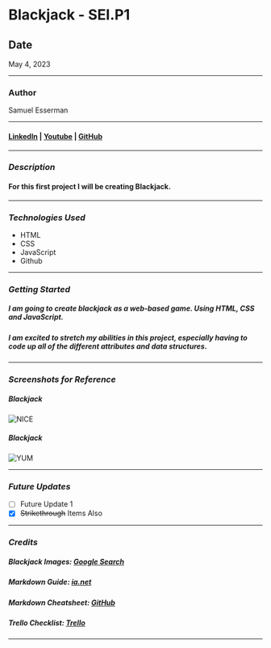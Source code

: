 # Blackjack - SEI.P1

## Date
May 4, 2023
***

### Author
Samuel Esserman
***

#### [LinkedIn](https://www.linkedin.com/in/samuel-esserman/) | [Youtube](https://www.youtube.com/) | [GitHub](https://github.com/SLEsserman/SEI_BlackJack)

---

### **_Description_**

#### For this first project I will be creating Blackjack. 

___

### **_Technologies Used_**

- HTML
- CSS
- JavaScript
- Github

---

### **_Getting Started_**

##### I am going to create blackjack as a web-based game. Using HTML, CSS and JavaScript.
##### I am excited to stretch my abilities in this project, especially having to code up all of the different attributes and data structures. 

---

### **_Screenshots for Reference_**

##### Blackjack 

![NICE](https://encrypted-tbn0.gstatic.com/images?q=tbn:ANd9GcQmJteP2AFznXA90kXfW12_HKvBongv1PFwaA&usqp=CAU)

##### Blackjack

![YUM](https://encrypted-tbn0.gstatic.com/images?q=tbn:ANd9GcQnRGvXzExaVMdUZxuLbc9BJLpDHKmjg0nN9w&usqp=CAU)

---

### **_Future Updates_**

- [ ] Future Update 1
- [x] ~~Strikethrough~~ Items Also

---

### **_Credits_**

##### Blackjack Images: [Google Search](https://www.google.com/search?rlz=1C5CHFA_enUS884US884&sxsrf=APwXEdc-DMo2G5_0zUT1kLYCAlKkYQpdMg:1683281991766&q=blackjack+table+png&tbm=isch&sa=X&ved=2ahUKEwj77LOJ-t3-AhX1kokEHbnDDYYQ0pQJegQIDBAB&biw=1792&bih=984&dpr=2)

##### Markdown Guide: [ia.net](https://ia.net/writer/support/general/markdown-guide)

##### Markdown Cheatsheet: [GitHub](https://github.com/SLEsserman/SEI_BlackJack)

##### Trello Checklist: [Trello](https://trello.com/b/Z3dwHWrH/sei-project-one-week-2-3)

---




